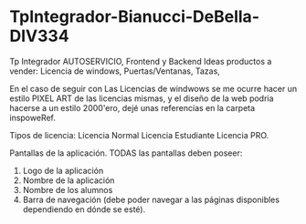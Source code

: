 # TpIntegrador-Bianucci-DeBella-DIV334
Tp Integrador AUTOSERVICIO, Frontend y Backend
Ideas productos a vender: Licencia de windows, Puertas/Ventanas, Tazas, 

En el caso de seguir con Las Licencias de windwows se me ocurre hacer un estilo PIXEL ART de las licencias mismas, y el diseño de la web
podria hacerse a un estilo 2000'ero, dejé unas referencias en la carpeta inspoweRef.

Tipos de licencia:
Licencia Normal
Licencia Estudiante
Licencia PRO.

Pantallas de la aplicación.
TODAS las pantallas deben poseer:
1. Logo de la aplicación
2. Nombre de la aplicación
3. Nombre de los alumnos
4. Barra de navegación (debe poder navegar a las páginas disponibles dependiendo en dónde se esté).